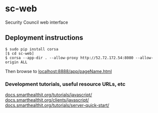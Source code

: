 # sc-web
Security Council web interface

## Deployment instructions

```
$ sudo pip install corsa
[$ cd sc-web]
$ corsa --app-dir . --allow-proxy http://52.72.172.54:8080 --allow-origin ALL
```
Then browse to [localhost:8888/app/pageName.html](http://localhost:8888/app/pageName.html)

### Development tutorials, useful resource URLs, etc
[docs.smarthealthit.org/tutorials/javascript/](http://docs.smarthealthit.org/tutorials/javascript/)
[docs.smarthealthit.org/clients/javascript/](http://docs.smarthealthit.org/clients/javascript/)
[docs.smarthealthit.org/tutorials/server-quick-start/](http://docs.smarthealthit.org/tutorials/server-quick-start/)
